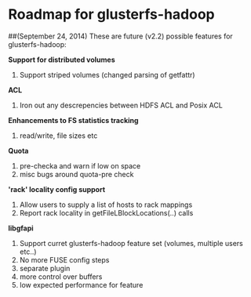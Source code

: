 # Roadmap for glusterfs-hadoop 
##(September 24, 2014)
These are future (v2.2) possible features for glusterfs-hadoop:

**Support for distributed volumes**
1. Support striped volumes (changed parsing of getfattr)

**ACL**
1. Iron out any descrepencies between HDFS ACL and Posix ACL

**Enhancements to FS statistics tracking**
1. read/write, file sizes etc
	
**Quota**
1. pre-checka and warn if low on space
2. misc bugs around quota-pre check

**'rack' locality config support**
1. Allow users to supply a list of hosts to rack mappings
2. Report rack locality in getFileLBlockLocations(..) calls

**libgfapi**
1. Support curret glusterfs-hadoop feature set (volumes, multiple users etc..)
2. No more FUSE config steps
3. separate plugin
4. more control over buffers
5. low expected performance for feature  
